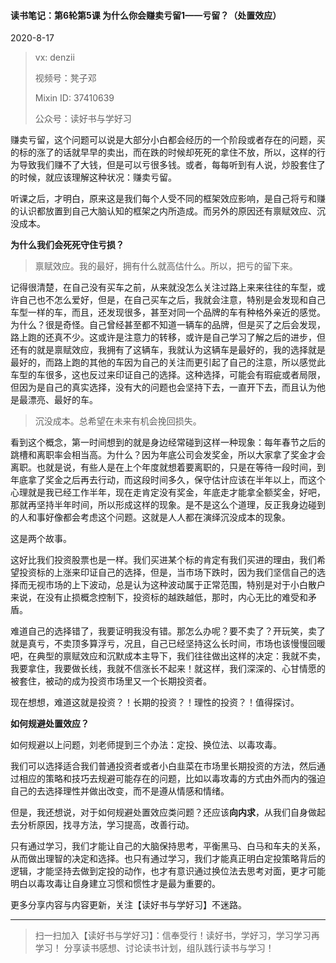 #### 读书笔记：第6轮第5课 为什么你会赚卖亏留1——亏留？（处置效应）

2020-8-17 

> vx: denzii
>
> 视频号：凳子邓
>
> Mixin ID: 37410639
>
> 公众号：读好书与学好习



赚卖亏留，这个问题可以说是大部分小白都会经历的一个阶段或者存在的问题，买的标的涨了的话就早早的卖出，而在跌的时候却死死的拿住不放，所以，这样的行为导致我们赚不了大钱，但是可以亏很多钱。或者，每每听到有人说，炒股套住了的时候，就应该理解这种状况：赚卖亏留。

听课之后，才明白，原来这是我们每个人受不同的框架效应影响，是自己将亏和赚的认识都放置到自己大脑认知的框架之内所造成。而另外的原因还有禀赋效应、沉没成本。

**为什么我们会死死守住亏损？**

> 禀赋效应。我的最好，拥有什么就高估什么。所以，把亏的留下来。

记得很清楚，在自己没有买车之前，从来就没怎么关注过路上来来往往的车型，或许自己也不怎么爱好，但是，在自己买车之后，我就会注意，特别是会发现和自己车型一样的车，而且，还发现很多，甚至对同一个品牌的车有种格外亲近的感觉。为什么？很是奇怪。自己曾经甚至都不知道一辆车的品牌，但是买了之后会发现，路上跑的还真不少。这或许是注意力的转移，或许是自己学习了解之后的进步，但还有的就是禀赋效应，我拥有了这辆车，我就认为这辆车是最好的，我的选择就是最好的，而路上跑的其他的车因为自己的关注而更引起了自己的注意，所以感觉此车型的车很多，这也反过来印证自己的选择。这种选择，可能会有瑕疵或者局限，但因为是自己的真实选择，没有大的问题也会坚持下去，一直开下去，而且认为他是最漂亮、最好的车。

> 沉没成本。总希望在未来有机会挽回损失。

看到这个概念，第一时间想到的就是身边经常碰到这样一种现象：每年春节之后的跳槽和离职率会相当高。为什么？因为年底公司会发奖金，所以大家拿了奖金才会离职。也就是说，有些人是在上个年度就想着要离职的，只是在等待一段时间，到年底拿了奖金之后再去行动，而这段时间多久，保守估计应该在半年以上，而这个心理就是我已经工作半年，现在走肯定没有奖金，年底走才能拿全额奖金，好吧，那就再坚持半年时间，所以形成这样的现象。是不是这么个道理，反正我身边碰到的人和事好像都会考虑这个问题。这就是人人都在演绎沉没成本的现象。

这是两个故事。

这好比我们投资股票也是一样。我们买进某个标的肯定有我们买进的理由，我们希望投资标的上涨来印证自己的选择，但是，当市场下跌时，因为我们坚信自己的选择而无视市场的上下波动，总是认为这种波动属于正常范围，特别是对于小白散户来说，在没有止损概念控制下，投资标的越跌越低，那时，内心无比的难受和矛盾。

难道自己的选择错了，我要证明我没有错。那怎么办呢？要不卖了？开玩笑，卖了就是真亏，不卖顶多算浮亏，况且，自己已经坚持这么长时间，市场也该慢慢回暖吧，在典型的禀赋效应和沉默成本主导下，我们往往做出这样的决定：我就不卖，我要拿住，我要做长线，我就不信涨长不起来！就这样，我们深深的、心甘情愿的被套住，被动的成为投资市场里又一个长期投资者。

现在想想，难道这就是投资？！长期的投资？！理性的投资？！值得探讨。



**如何规避处置效应？**

如何规避以上问题，刘老师提到三个办法：定投、换位法、以毒攻毒。

我们可以选择适合我们普通投资者或者小白韭菜在市场里长期投资的方法，然后通过相应的策略和技巧去规避可能存在的问题，比如以毒攻毒的方式由外而内的强迫自己的去选择理性并做出改变，而不是遵从情感和情绪。

但是，我还想说，对于如何规避处置效应类问题？还应该**向内求**，从我们自身做起去分析原因，找寻方法，学习提高，改善行动。

只有通过学习，我们才能让自己的大脑保持思考，平衡黑马、白马和车夫的关系，从而做出理智的决定和选择。也只有通过学习，我们才能真正明白定投策略背后的逻辑，才能坚持去做到定投的动作，也才有意识通过换位法去思考对面，更才可能明白以毒攻毒让自身建立习惯和惯性才是最为重要的。



更多分享内容与内容更新，关注【读好书与学好习】不迷路。

------

> 扫一扫加入【读好书与学好习】：信奉受行！读好书，学好习，学习学习再学习！ 分享读书感想、讨论读书计划，组队践行读书与学习！